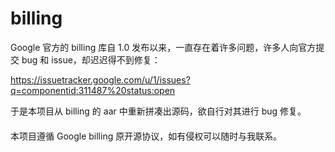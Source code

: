 # billing

Google 官方的 billing 库自 1.0 发布以来，一直存在着许多问题，许多人向官方提交 bug 和 issue，却迟迟得不到修复：

https://issuetracker.google.com/u/1/issues?q=componentid:311487%20status:open

于是本项目从 billing 的 aar 中重新拼凑出源码，欲自行对其进行 bug 修复。

####

本项目遵循 Google billing 原开源协议，如有侵权可以随时与我联系。
